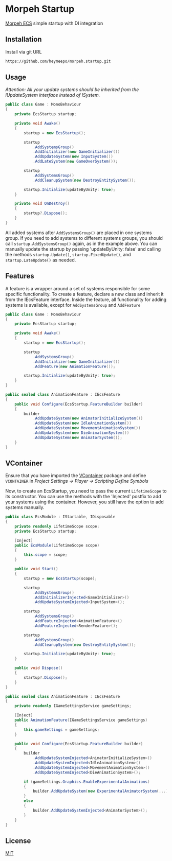# Morpeh Startup

[Morpeh ECS](https://github.com/scellecs/morpeh) simple startup with DI integration

## Installation

Install via git URL

```bash
https://github.com/heymeepo/morpeh.startup.git
```

## Usage

*Attention: All your update systems should be inherited from the IUpdateSystem interface instead of ISystem.*

```csharp
public class Game : MonoBehaviour
{
    private EcsStartup startup;

    private void Awake()
    {
        startup = new EcsStartup();

        startup
            .AddSystemsGroup()
            .AddInitializer(new GameInitializer())
            .AddUpdateSystem(new InputSystem())
            .AddLateSystem(new GameOverSystem());

        startup
            .AddSystemsGroup()
            .AddCleanupSystem(new DestroyEntitySystem());

        startup.Initialize(updateByUnity: true);
    }

    private void OnDestroy()
    {
        startup?.Dispose();
    }
}
```

All added systems after ```AddSystemsGroup()``` are placed in one systems group. If you need to add systems to different systems groups, you should call ```startup.AddSystemsGroup()``` again, as in the example above.
You can manually update the startup by passing 'updateByUnity: false' and calling the methods ```startup.Update()```, ```startup.FixedUpdate()```, and ```startup.LateUpdate()``` as needed.

## Features
A feature is a wrapper around a set of systems responsible for some specific functionality. To create a feature, declare a new class and inherit it from the IEcsFeature interface. Inside the feature, all functionality for adding systems is available, except for ```AddSystemsGroup``` and ```AddFeature```

```csharp
public class Game : MonoBehaviour
{
    private EcsStartup startup;

    private void Awake()
    {
        startup = new EcsStartup();

        startup
            .AddSystemsGroup()
            .AddInitializer(new GameInitializer())
            .AddFeature(new AnimationFeature());

        startup.Initialize(updateByUnity: true);
    }
}

public sealed class AnimationFeature : IEcsFeature
{
    public void Configure(EcsStartup.FeatureBuilder builder)
    {
        builder
            .AddUpdateSystem(new AnimatorInitializeSystem())
            .AddUpdateSystem(new IdleAnimationSystem())
            .AddUpdateSystem(new MovementAnimationSystem())
            .AddUpdateSystem(new DieAnimationSystem())
            .AddUpdateSystem(new AnimatorSystem());
    }
}
```

## VContainer
Ensure that you have imported the [VContainer](https://github.com/hadashiA/VContainer) package and define ```VCONTAINER``` in 
*Project Settings -> Player -> Scripting Define Symbols*

Now, to create an EcsStartup, you need to pass the current ```LifetimeScope``` to its constructor.
You can use the methods with the 'Injected' postfix to add your systems using the container. However, you still have the option to add systems manually.

```csharp
public class EcsModule : IStartable, IDisposable
{
    private readonly LifetimeScope scope;
    private EcsStartup startup;

    [Inject]
    public EcsModule(LifetimeScope scope)
    {
        this.scope = scope;
    }

    public void Start()
    {
        startup = new EcsStartup(scope);

        startup
            .AddSystemsGroup()
            .AddInitializerInjected<GameInitializer>()
            .AddUpdateSystemInjected<InputSystem>();

        startup
            .AddSystemsGroup()
            .AddFeatureInjected<AnimationFeature>()
            .AddFeatureInjected<RenderFeature>();

        startup
            .AddSystemsGroup()
            .AddCleanupSystem(new DestroyEntitySystem());

        startup.Initialize(updateByUnity: true);
    }

    public void Dispose()
    {
        startup?.Dispose();
    }
}

public sealed class AnimationFeature : IEcsFeature
{
    private readonly IGameSettingsService gameSettings;

    [Inject]
    public AnimationFeature(IGameSettingsService gameSettings)
    {
        this.gameSettings = gameSettings;
    }

    public void Configure(EcsStartup.FeatureBuilder builder)
    {
        builder
            .AddUpdateSystemInjected<AnimatorInitializeSystem>()
            .AddUpdateSystemInjected<IdleAnimationSystem>()
            .AddUpdateSystemInjected<MovementAnimationSystem>()
            .AddUpdateSystemInjected<DieAnimationSystem>();

        if (gameSettings.Graphics.EnableExperimentalAnimations)
        {
            builder.AddUpdateSystem(new ExperimentalAnimatorSystem(...));
        }
        else
        { 
            builder.AddUpdateSystemInjected<AnimatorSystem>();
        }
    }
}
```

## License

[MIT](https://choosealicense.com/licenses/mit/)